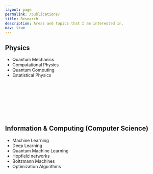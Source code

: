 ```yaml
---
layout: page
permalink: /publications/
title: Research
description: Areas and topics that I am interested in.
nav: true
---
```


<div class="myDiv">
<h2> Physics </h2>
<div class="row">
  <ul>
  <li>Quantum Mechanics&nbsp;</li>
  <li>Computational Physics</li>
  <li>Quantum Computing</li>
  <li>Estatistical Physics&nbsp;</li>
  </ul> 

  
<p>&nbsp;</p>
<p>&nbsp;</p>
<p>&nbsp;</p>
<p>&nbsp;</p>


<div class="myDiv">
<h2> Information & Computing (Computer Science) </h2>
<div class="row">
  <ul>
  <li>Machine Learning&nbsp;</li>
  <li>Deep Learning</li>
  <li>Quantum Machine Learning</li>
  <li>Hopfield networks</li>
  <li>Boltzmann Machines</li>
  <li>Optimization Algorithms&nbsp;</li>
  </ul> 
